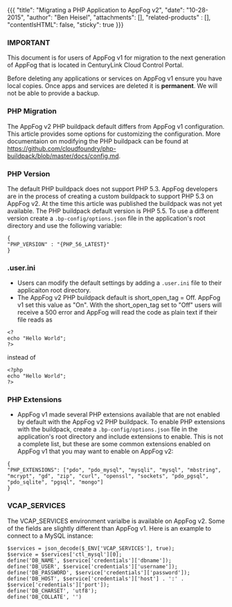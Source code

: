 {{{
  "title": "Migrating a PHP Application to AppFog v2",
  "date": "10-28-2015",
  "author": "Ben Heisel",
  "attachments": [],
  "related-products" : [],
  "contentIsHTML": false,
  "sticky": true
}}}

### IMPORTANT

This document is for users of AppFog v1 for migration to the next generation of AppFog that is located in CenturyLink Cloud Control Portal.

Before deleting any applications or services on AppFog v1 ensure you have local copies. Once apps and services are deleted it is **permanent**. We will not be able to provide a backup.

### PHP Migration
The AppFog v2 PHP buildpack default differs from AppFog v1 configuration. This article provides some options for customizing the configuration.  More documentaion on modifying the PHP buildpack can be found at https://github.com/cloudfoundry/php-buildpack/blob/master/docs/config.md.

### PHP Version
The default PHP buildpack does not support PHP 5.3. AppFog developers are in the process of creating a custom buildpack to support PHP 5.3 on AppFog v2. At the time this article was published the buildpack was not yet available. The PHP buildpack default version is PHP 5.5. To use a different version create a `.bp-config/options.json` file in the application's root directory and use the following variable:
```
{
"PHP_VERSION" : "{PHP_56_LATEST}"
}
```

### .user.ini
* Users can modify the default settings by adding a `.user.ini` file to their applicaiton root directory.
* The AppFog v2 PHP buildpack default is short_open_tag = Off. AppFog v1 set this value as "On". With the short_open_tag set to "Off" users will receive a 500 error and AppFog will read the code as plain text if their file reads as
```
<?
echo "Hello World";
?>
```
instead of
```
<?php
echo "Hello World";
?>
```
### PHP Extensions
* AppFog v1 made several PHP extensions available that are not enabled by default with the AppFog v2 PHP buildpack. To enable PHP extensions with the buildpack, create a `.bp-config/options.json` file in the application's root directory and include extensions to enable. This is not a complete list, but these are some common extensions enabled on AppFog v1 that you may want to enable on AppFog v2:
```
{
"PHP_EXTENSIONS": ["pdo", "pdo_mysql", "mysqli", "mysql", "mbstring", "mcrypt", "gd", "zip", "curl", "openssl", "sockets", "pdo_pgsql", "pdo_sqlite", "pgsql", "mongo"]
}
```
### VCAP_SERVICES
The VCAP_SERVICES environment varialbe is available on AppFog v2. Some of the fields are slightly different than AppFog v1. Here is an example to connect to a MySQL instance:
```
$services = json_decode($_ENV['VCAP_SERVICES'], true);
$service = $services['ctl_mysql'][0];
define('DB_NAME', $service['credentials']['dbname']);
define('DB_USER', $service['credentials']['username']);
define('DB_PASSWORD', $service['credentials']['password']);
define('DB_HOST', $service['credentials']['host'] . ':' . $service['credentials']['port']);
define('DB_CHARSET', 'utf8');
define('DB_COLLATE', '')
```
